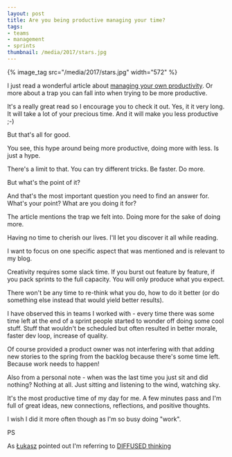 ```yaml
---
layout: post
title: Are you being productive managing your time?
tags:
- teams
- management
- sprints
thumbnail: /media/2017/stars.jpg
---
```

{% image_tag src="/media/2017/stars.jpg" width="572" %}

I just read a wonderful article about [managing your own productivity](https://www.theguardian.com/technology/2016/dec/22/why-time-management-is-ruining-our-lives). Or more about a trap you can fall into when trying to be more productive.

It's a really great read so I encourage you to check it out. Yes, it it very long. It will take a lot of your precious time. And it will make you less productive ;-)

But that's all for good.

You see, this hype around being more productive, doing more with less. Is just a hype.

There's a limit to that. You can try different tricks. Be faster. Do more.

But what's the point of it?

And that's the most important question you need to find an answer for. What's your point? What are you doing it for?

The article mentions the trap we felt into. Doing more for the sake of doing more.

Having no time to cherish our lives. I'll let you discover it all while reading.

I want to focus on one specific aspect that was mentioned and is relevant to my blog.

Creativity requires some slack time. If you burst out feature by feature, if you pack sprints to the full capacity. You will only produce what you expect.

There won't be any time to re-think what you do, how to do it better (or do something else instead that would yield better results).

I have observed this in teams I worked with - every time there was some time left at the end of a sprint people started to wonder off doing some cool stuff. Stuff that wouldn't be scheduled but often resulted in better morale, faster dev loop, increase of quality.

Of course provided a product owner was not interfering with that adding new stories to the spring from the backlog because there's some time left. Because work needs to happen!

Also from a personal note - when was the last time you just sit and did nothing? Nothing at all. Just sitting and listening to the wind, watching sky.

It's the most productive time of my day for me. A few minutes pass and I'm full of great ideas, new connections, reflections, and positive thoughts.

I wish I did it more often though as I'm so busy doing "work".

PS

As [Łukasz](http://wookieb.pl) pointed out I'm referring to [DIFFUSED thinking](https://staciechoice1010.wordpress.com/2014/08/08/focused-vs-diffused-mode/)